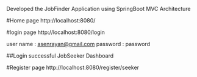 Developed the JobFinder Application using SpringBoot MVC Architecture

#Home page
http://localhost:8080/

#login page 
http://localhost:8080/login    

user name : asenrayan@gmail.com
password : password

##Login successful
JobSeeker Dashboard

#Register page
http://localhost:8080/register/seeker

